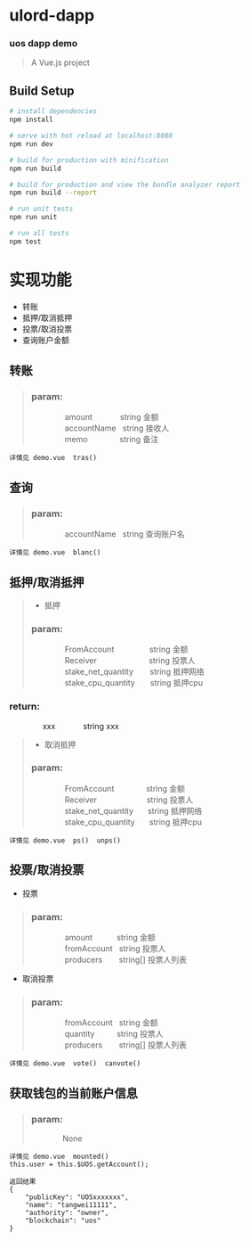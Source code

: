 # ulord-dapp 
### uos dapp demo

> A Vue.js project

## Build Setup

``` bash
# install dependencies
npm install

# serve with hot reload at localhost:8080
npm run dev

# build for production with minification
npm run build

# build for production and view the bundle analyzer report
npm run build --report

# run unit tests
npm run unit

# run all tests
npm test
```


#  实现功能
* 转账
* 抵押/取消抵押
* 投票/取消投票
* 查询账户金额


##  转账 

>### **param:**  
> &emsp;&emsp;&emsp;&emsp; amount         &emsp;&emsp;&emsp;    string 金额  
> &emsp;&emsp;&emsp;&emsp; accountName    &nbsp; string 接收人   
> &emsp;&emsp;&emsp;&emsp; memo           &emsp;&emsp;&emsp;&nbsp;&nbsp;     string 备注  

```
详情见 demo.vue  tras()

```

## 查询
> ### **param:**  
> &emsp;&emsp;&emsp;&emsp; accountName    &nbsp; string  查询账户名   

```
详情见 demo.vue  blanc()

```

## 抵押/取消抵押

> * 抵押  
> ### **param:**  
> &emsp;&emsp;&emsp;&emsp; FromAccount         &emsp;&nbsp;&nbsp;&emsp;&nbsp;&nbsp;&nbsp;&nbsp;&nbsp;  string 金额  
> &emsp;&emsp;&emsp;&emsp; Receiver    &emsp;&emsp;&emsp;&emsp;&emsp;&nbsp;&nbsp;&nbsp;&nbsp; string 投票人   
> &emsp;&emsp;&emsp;&emsp; stake_net_quantity           &emsp;&nbsp;&nbsp;     string 抵押网络  
> &emsp;&emsp;&emsp;&emsp; stake_cpu_quantity           &nbsp;&nbsp;&nbsp;&nbsp;&nbsp;     string 抵押cpu 
### **return:**  
&emsp;&emsp;&emsp;&emsp; xxx         &emsp;&emsp;&emsp;    string xxx  
> * 取消抵押
> ### **param:**  
> &emsp;&emsp;&emsp;&emsp; FromAccount         &emsp;&emsp;&emsp;&nbsp;&nbsp;    string 金额  
> &emsp;&emsp;&emsp;&emsp; Receiver    &emsp;&emsp;&emsp;&emsp;&emsp;&nbsp;&nbsp;&nbsp; string 投票人   
> &emsp;&emsp;&emsp;&emsp; stake_net_quantity           &emsp;&nbsp;    string 抵押网络  
> &emsp;&emsp;&emsp;&emsp; stake_cpu_quantity          &emsp;&nbsp;    string 抵押cpu  


```
详情见 demo.vue  ps()  unps()
```


## 投票/取消投票

* 投票 
> ### **param:**  
> &emsp;&emsp;&emsp;&emsp; amount         &emsp;&emsp;&nbsp;&nbsp;    string 金额  
> &emsp;&emsp;&emsp;&emsp; fromAccount    &nbsp; string 投票人   
> &emsp;&emsp;&emsp;&emsp; producers      &emsp;&nbsp;&nbsp;     string[] 投票人列表  


* 取消投票
> ### **param:**  
> &emsp;&emsp;&emsp;&emsp; fromAccount  &nbsp;    string 金额  
> &emsp;&emsp;&emsp;&emsp; quantity     &nbsp;&emsp;&emsp; string 投票人   
> &emsp;&emsp;&emsp;&emsp; producers    &emsp;&nbsp;&nbsp;     string[] 投票人列表 


```
详情见 demo.vue  vote()  canvote()
```

## 获取钱包的当前账户信息
> ### **param:**  
> &emsp;&emsp;&emsp;&emsp;None
```
详情见 demo.vue  mounted()
this.user = this.$UOS.getAccount();

返回结果  
{
    "publicKey": "UOSxxxxxxx",
    "name": "tangwei11111",
    "authority": "owner",
    "blockchain": "uos"
}


```